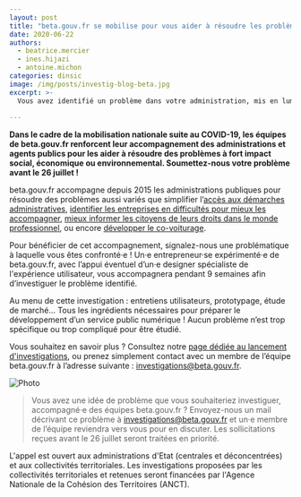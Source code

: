 ```yaml
---
layout: post
title: "beta.gouv.fr se mobilise pour vous aider à résoudre les problèmes de votre administration !"
date: 2020-06-22
authors:
  - beatrice.mercier
  - ines.hijazi
  - antoine.michon
categories: dinsic
image: /img/posts/investig-blog-beta.jpg
excerpt: >-
  Vous avez identifié un problème dans votre administration, mis en lumière par la crise sanitaire COVID-19 ? Votre administration souhaite lancer une nouvelle politique publique ? Vous souhaitez résoudre un problème récurrent observé dans votre quotidien, lié ou non à la crise actuelle ?
  
---
```


**Dans le cadre de la mobilisation nationale suite au COVID-19, les équipes de beta.gouv.fr renforcent leur accompagnement des administrations et agents publics pour les aider à résoudre des problèmes à fort impact social, économique ou environnemental. Soumettez-nous votre problème avant le 26 juillet !**

beta.gouv.fr accompagne depuis 2015 les administrations publiques pour résoudre des problèmes aussi variés que simplifier l’[accès aux démarches administratives](https://beta.gouv.fr/startups/demarches-simplifiees.fr.html), [identifier les entreprises en difficultés pour mieux les accompagner](https://beta.gouv.fr/startups/signaux-faibles.html), [mieux informer les citoyens de leurs droits dans le monde professionnel](https://beta.gouv.fr/startups/codedutravail.html), ou encore [développer le co-voiturage](https://beta.gouv.fr/startups/preuve-de-covoiturage.html). 

Pour bénéficier de cet accompagnement, signalez-nous une problématique à laquelle vous êtes confronté·e ! Un·e entrepreneur·se expérimenté·e de beta.gouv.fr, avec l’appui éventuel d’un·e designer spécialiste de l'expérience utilisateur, vous accompagnera pendant 9 semaines afin d’investiguer le problème identifié.

Au menu de cette investigation : entretiens utilisateurs, prototypage, étude de marché… Tous les ingrédients nécessaires pour préparer le développement d’un service public numérique !  Aucun problème n’est trop spécifique ou trop compliqué pour être étudié.

Vous souhaitez en savoir plus ? Consultez notre [page dédiée au lancement d'investigations](https://beta.gouv.fr/approche/investigation), ou prenez simplement contact avec un membre de l’équipe beta.gouv.fr à l’adresse suivante : [investigations@beta.gouv.fr](mailto:investigations@beta.gouv.fr).

![Photo](https://blog.beta.gouv.fr/img/posts/2020_06_18_1200x675_Twitter_BETA_INVESTIGATION.jpg)

> Vous avez une idée de problème que vous souhaiteriez investiguer, accompagné·e des équipes beta.gouv.fr ? Envoyez-nous un mail décrivant ce problème à [investigations@beta.gouv.fr](mailto:investigations@beta.gouv.fr) et un·e membre de l’équipe reviendra vers vous pour en discuter. Les sollicitations reçues avant le 26 juillet seront traitées en priorité.

L'appel est ouvert aux administrations d'Etat (centrales et déconcentrées) et aux collectivités territoriales. Les investigations proposées par les collectivités territoriales et retenues seront financées par l'Agence Nationale de la Cohésion des Territoires (ANCT).
